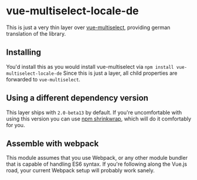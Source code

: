 vue-multiselect-locale-de
===============================

This is just a very thin layer over [vue-multiselect](https://github.com/monterail/vue-multiselect), providing german translation of the library.

## Installing
You'd install this as you would install vue-multiselect via `npm install vue-multiselect-locale-de`
Since this is just a layer, all child properties are forwarded to `vue-multiselect`.

## Using a different dependency version
This layer ships with `2.0-beta13` by default. If you're uncomfortable with using this version you can use [npm shrinkwrap](https://docs.npmjs.com/cli/shrinkwrap), which will do it comfortably for you.

## Assemble with webpack
This module assumes that you use Webpack, or any other module bundler that is capable of handling ES6 syntax. If you're following along the Vue.js road, your current Webpack setup will probably work sanely.
